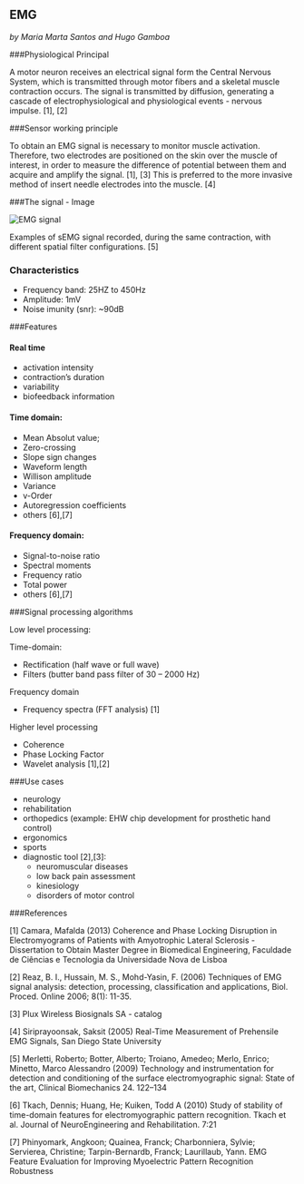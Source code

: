EMG
---
_by Maria Marta Santos and Hugo Gamboa_

###Physiological Principal

A motor neuron receives an electrical signal form the Central Nervous System, which is transmitted through 
motor fibers and a skeletal muscle contraction occurs. The signal is transmitted by diffusion, generating a 
cascade of electrophysiological and physiological events - nervous impulse. [1], [2]


###Sensor working principle

To obtain an EMG signal is necessary to monitor muscle activation. Therefore, two electrodes are positioned on the 
skin over the muscle of interest, in order to measure the difference of potential between them and acquire and amplify 
the signal. [1], [3] This is preferred to the more invasive method of insert needle electrodes into the muscle. [4]


###The signal - Image

![EMG signal](/EMG.png)

Examples of sEMG signal recorded, during the same contraction, with different spatial filter configurations. [5]


### Characteristics

* Frequency band: 25HZ to 450Hz
* Amplitude: 1mV
* Noise imunity (snr): ~90dB   

###Features

#### Real time 
* activation intensity
* contraction’s duration
* variability
* biofeedback information


#### Time domain:
* Mean Absolut value;
* Zero-crossing
* Slope sign changes
* Waveform length
* Willison amplitude
* Variance
* v-Order
* Autoregression coefficients
* others [6],[7]

#### Frequency domain:
* Signal-to-noise ratio
* Spectral moments
* Frequency ratio 
* Total power
* others [6],[7]


###Signal processing algorithms

Low level processing:

Time-domain:
* Rectification (half wave or full wave)
* Filters (butter band pass filter of 30 – 2000 Hz)

Frequency domain
* Frequency spectra (FFT analysis) [1]

Higher level processing
* Coherence
* Phase Locking Factor
* Wavelet analysis
[1],[2]


###Use cases

* neurology
* rehabilitation
* orthopedics (example: EHW chip development for prosthetic hand control)
* ergonomics
* sports
* diagnostic tool [2],[3]:
  * neuromuscular diseases
  * low back pain assessment
  * kinesiology
  * disorders of motor control



###References

[1] Camara, Mafalda (2013) Coherence and Phase Locking Disruption in Electromyograms of Patients with Amyotrophic Lateral Sclerosis - Dissertation to Obtain Master Degree in Biomedical Engineering, Faculdade de Ciências e Tecnologia da Universidade Nova de Lisboa

[2] Reaz, B. I., Hussain, M. S., Mohd-Yasin, F. (2006) Techniques of EMG signal analysis: detection, processing, classification and applications, Biol. Proced. Online 2006; 8(1): 11-35.

[3] Plux Wireless Biosignals SA - catalog

[4] Siriprayoonsak, Saksit (2005) Real-Time Measurement of Prehensile EMG Signals, San Diego State University

[5] Merletti, Roberto; Botter, Alberto; Troiano, Amedeo; Merlo, Enrico; Minetto, Marco Alessandro (2009) Technology and instrumentation for detection and conditioning of the surface electromyographic signal: State of the art, Clinical Biomechanics 24. 122–134

[6] Tkach, Dennis; Huang, He; Kuiken, Todd A (2010) Study of stability of time-domain features for electromyographic pattern recognition. Tkach et al. Journal of NeuroEngineering and Rehabilitation. 7:21

[7] Phinyomark, Angkoon; Quainea, Franck; Charbonniera, Sylvie; Servierea, Christine; Tarpin-Bernardb, Franck; Laurillaub, Yann. EMG Feature Evaluation for Improving Myoelectric Pattern Recognition Robustness

